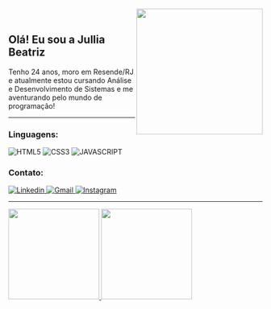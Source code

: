 <img align="right" width="250px" style="margin-top:-20px" src="https://user-images.githubusercontent.com/109460961/225250221-5ae7771f-84bc-4312-a7dd-0be51b48cb42.png">

## Olá! Eu sou a Jullia Beatriz
Tenho 24 anos, moro em Resende/RJ e atualmente estou cursando Análise e Desenvolvimento de Sistemas e me aventurando pelo mundo de programação!
<hr>

### Linguagens:
<div>
  <img src="https://img.shields.io/badge/HTML5-E34F26?style=for-the-badge&logo=html5&logoColor=white" title = "HTML5"/> 
  <img src="https://img.shields.io/badge/CSS3-1572B6?style=for-the-badge&logo=css3&logoColor=white" title = "CSS3"/>
  <img src="https://img.shields.io/badge/JavaScript-323330?style=for-the-badge&logo=javascript&logoColor=F7DF1E" title = "JAVASCRIPT"/>
</div>

### Contato:
<div>
  <a href="https://www.linkedin.com/in/jullia-gayani-297802205/"><img alt="Linkedin"src="https://img.shields.io/badge/LinkedIn-0077B5?style=for-the-badge&logo=linkedin&logoColor=white" />
  <a href="mailto:julliabeatrizdiro@gmail.com"><img alt="Gmail"src="https://img.shields.io/badge/Gmail-D14836?style=for-the-badge&logo=gmail&logoColor=white" />
  <a href="https://www.instagram.com/julliagayani/"><img alt="Instagram"src="https://img.shields.io/badge/Instagram-E4405F?style=for-the-badge&logo=instagram&logoColor=white" />
<hr>
</div>

<a href="https://github.com/julliabea">
  <img height="180em" src="https://github-readme-stats.vercel.app/api?username=julliabea&show_icons=true&theme=dracula"/>
  <img height="180em" src="https://github-readme-stats.vercel.app/api/top-langs/?username=julliabea&layout=compact&theme=dracula"/>
</a>








